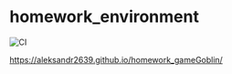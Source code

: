 # homework_environment

![CI](https://github.com/aleksandr2639/homework_gameGoblin/actions/workflows/web.yml/badge.svg)

<https://aleksandr2639.github.io/homework_gameGoblin/>
